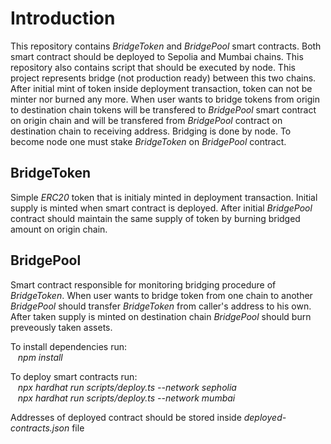 # Introduction

This repository contains *BridgeToken* and *BridgePool* smart contracts. Both smart contract should be deployed to Sepolia and Mumbai chains. This repository also contains script that should be executed by node. This project represents bridge (not production ready) between this two chains. After initial mint of token inside deployment transaction, token can not be minter nor burned any more. When user wants to bridge tokens from origin to destination chain tokens will be transfered to *BridgePool* smart contract on origin chain and will be transfered from *BridgePool* contract on destination chain to receiving address. Bridging is done by node. To become node one must stake *BridgeToken* on *BridgePool* contract.

## BridgeToken

Simple *ERC20* token that is initialy minted in deployment transaction. Initial supply is minted when smart contract is deployed. After initial *BridgePool* contract should maintain the same supply of token by burning bridged amount on origin chain.

## BridgePool

Smart contract responsible for monitoring bridging procedure of *BridgeToken*. When user wants to bridge token from one chain to another *BridgePool* should transfer *BridgeToken* from caller's address to his own. After taken supply is minted on destination chain *BridgePool* should burn preveously taken assets.

To install dependencies run:
<br>
&nbsp;&nbsp; _npm install_

To deploy smart contracts run:
<br>
&nbsp;&nbsp; _npx hardhat run scripts/deploy.ts --network sepholia_
<br>
&nbsp;&nbsp; _npx hardhat run scripts/deploy.ts --network mumbai_

Addresses of deployed contract should be stored inside _deployed-contracts.json_ file
